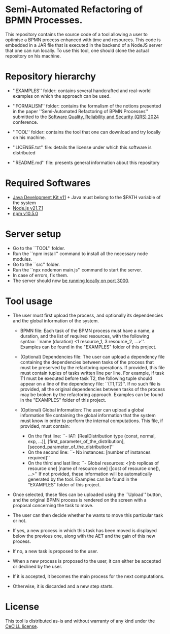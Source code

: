 Semi-Automated Refactoring of BPMN Processes.
=============================================

This repository contains the source code of a tool allowing a user to optimise a BPMN process
enhanced with time and resources.
This code is embedded in a JAR file that is executed in the backend of a NodeJS server that one
can run locally.
To use this tool, one should clone the actual repository on his machine.

Repository hierarchy
=============================================

* ''EXAMPLES'' folder: contains several handcrafted and real-world examples on which the approach
can be used.

* ''FORMALISM'' folder: contains the formalism of the notions presented in the paper ''Semi-Automated
Refactoring of BPMN Processes'' submitted to the [Software Quality, Reliability and Security (QRS) 2024](https://qrs24.techconf.org/)
conference.

* ''TOOL'' folder: contains the tool that one can download and try locally on his machine.

* ''LICENSE.txt'' file: details the license under which this software is distributed

* ''README.md'' file: presents general information about this repository

Required Softwares
=============================================

* [Java Development Kit v11](https://www.oracle.com/fr/java/technologies/downloads/#java11) + Java must belong to the $PATH variable of the system
* [Node.js v21.7.1](https://nodejs.org/en/download)
* [npm v10.5.0](https://docs.npmjs.com/downloading-and-installing-node-js-and-npm)

Server setup
=============================================

* Go to the ``TOOL'' folder.
* Run the ``npm install'' command to install all the necessary node modules.
* Go to the ``src'' folder.
* Run the ``npx nodemon main.js'' command to start the server.
* In case of errors, fix them.
* The server should now [be running locally on port 3000](http://localhost:3000).

Tool usage
=============================================

* The user must first upload the process, and optionally its dependencies and the global information
of the system.
  * BPMN file: Each task of the BPMN process must have a name, a duration, and the list of
required resources, with the following syntax: ``name (duration) <1 resource_1, 3 resource_2, ...>''.
Examples can be found in the "EXAMPLES" folder of this project.

  * (Optional) Dependencies file: The user can upload a dependency file containing the dependencies
between tasks of the process that must be preserved by the refactoring operations. If provided, this file must
contain tuples of tasks written line per line. For example, if task T1 must be executed before
task T2, the following tuple should appear on a line of the dependency file: ``(T1,T2)''. If no
such file is provided, all the original dependencies between tasks of the process may be broken by
the refactoring approach. Examples can be found in the "EXAMPLES" folder of this project.

  * (Optional) Global information: The user can upload a global information file containing the
global information that the system must know in order to perform the internal computations.
This file, if provided, must contain:
    * On the first line: ``- IAT: [RealDistribution type (const, normal, exp, ...)], [first_parameter_of_the_distribution], [second_parameter_of_the_distribution]''
    * On the second line: ``- Nb instances: [number of instances required]''
    * On the third and last line: ``- Global resources: <[nb replicas of resource one] [name of resource one] ([cost of resource one]), ...>''
If not provided, these information will be automatically generated by the tool. Examples can be
found in the "EXAMPLES" folder of this project.

* Once selected, these files can be uploaded using the ``Upload'' button, and the original BPMN process
is rendered on the screen with a proposal concerning the task to move.

* The user can then decide whether he wants to move this particular task or not.

* If yes, a new process in which this task has been moved is displayed below the previous one, along
with the AET and the gain of this new process.

* If no, a new task is proposed to the user.

* When a new process is proposed to the user, it can either be accepted or declined by the user.

* If it is accepted, it becomes the main process for the next computations.

* Otherwise, it is discarded and a new step starts.
 
License
=============================================

This tool is distributed as-is and without warranty of any kind under the [CeCILL license](https://cecill.info/).
